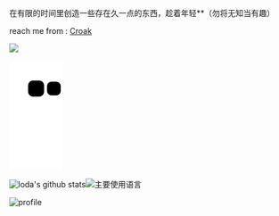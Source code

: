 在有限的时间里创造一些存在久一点的东西，趁着年轻**（勿将无知当有趣）

reach me from : [Croak](https://lodatang.com)

![](https://activity-graph.herokuapp.com/graph?username=loda13&theme=react-dark&hide_border=true&area=true)

![](https://github.com/loda13/loda13/blob/output/github-snake.svg)

![loda's github stats](https://github-readme-stats.vercel.app/api?username=loda13&hide_title=false&hide_border=true&show_icons=true&include_all_commits=true&line_height=20&bg_color=0,EC6C6C,FFD479,FFFC79,73FA79&theme=graywhite&locale=cn)![主要使用语言](https://github-readme-stats.vercel.app/api/top-langs/?username=loda13&hide_title=false&hide_border=true&layout=compact&bg_color=0,73FA79,73FDFF,D783FF&theme=graywhite&locale=cn)

![profile](https://github-profile-trophy.vercel.app/?username=loda13&theme=algolia&column=8)
